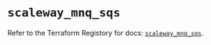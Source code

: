 # `scaleway_mnq_sqs`

Refer to the Terraform Registory for docs: [`scaleway_mnq_sqs`](https://registry.terraform.io/providers/scaleway/scaleway/2.39.0/docs/resources/mnq_sqs).
